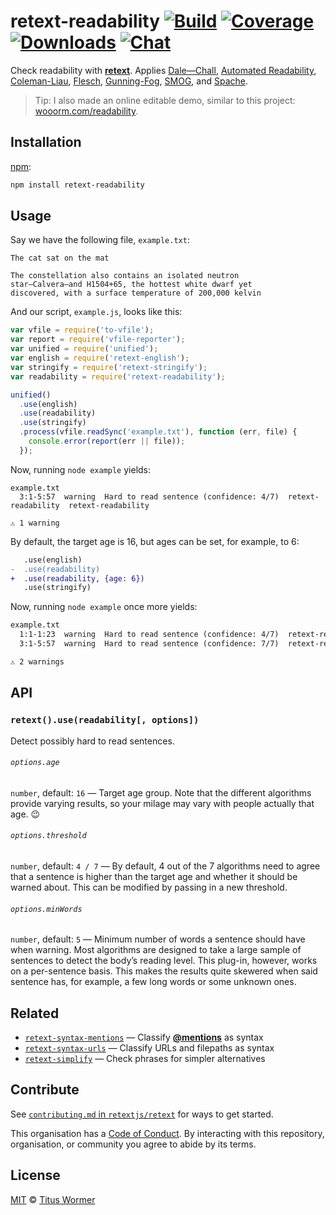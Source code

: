 # retext-readability [![Build][build-badge]][build] [![Coverage][coverage-badge]][coverage] [![Downloads][downloads-badge]][downloads] [![Chat][chat-badge]][chat]

Check readability with [**retext**][retext].  Applies
[Dale—Chall][dale-chall], [Automated Readability][automated-readability],
[Coleman-Liau][coleman-liau], [Flesch][flesch], [Gunning-Fog][gunning-fog],
[SMOG][smog], and [Spache][spache].

> Tip: I also made an online editable demo, similar to this project:
> [wooorm.com/readability](https://wooorm.com/readability/).

## Installation

[npm][]:

```bash
npm install retext-readability
```

## Usage

Say we have the following file, `example.txt`:

```text
The cat sat on the mat

The constellation also contains an isolated neutron
star—Calvera—and H1504+65, the hottest white dwarf yet
discovered, with a surface temperature of 200,000 kelvin
```

And our script, `example.js`, looks like this:

```javascript
var vfile = require('to-vfile');
var report = require('vfile-reporter');
var unified = require('unified');
var english = require('retext-english');
var stringify = require('retext-stringify');
var readability = require('retext-readability');

unified()
  .use(english)
  .use(readability)
  .use(stringify)
  .process(vfile.readSync('example.txt'), function (err, file) {
    console.error(report(err || file));
  });
```

Now, running `node example` yields:

```text
example.txt
  3:1-5:57  warning  Hard to read sentence (confidence: 4/7)  retext-readability  retext-readability

⚠ 1 warning
```

By default, the target age is 16, but ages can be set, for example, to 6:

```diff
   .use(english)
-  .use(readability)
+  .use(readability, {age: 6})
   .use(stringify)
```

Now, running `node example` once more yields:

```txt
example.txt
  1:1-1:23  warning  Hard to read sentence (confidence: 4/7)  retext-readability  retext-readability
  3:1-5:57  warning  Hard to read sentence (confidence: 7/7)  retext-readability  retext-readability

⚠ 2 warnings
```

## API

### `retext().use(readability[, options])`

Detect possibly hard to read sentences.

###### `options.age`

`number`, default: `16` — Target age group.  Note that the different
algorithms provide varying results, so your milage may vary with people
actually that age.  :wink:

###### `options.threshold`

`number`, default: `4 / 7` — By default, 4 out of the 7 algorithms need
to agree that a sentence is higher than the target age and whether it
should be warned about.  This can be modified by passing in a new threshold.

###### `options.minWords`

`number`, default: `5` — Minimum number of words a sentence should have when
warning.  Most algorithms are designed to take a large sample of sentences
to detect the body’s reading level.  This plug-in, however, works on a
per-sentence basis.  This makes the results quite skewered when said sentence
has, for example, a few long words or some unknown ones.

## Related

*   [`retext-syntax-mentions`](https://github.com/retextjs/retext-syntax-mentions)
    — Classify [**@mentions**](https://github.com/blog/821) as syntax
*   [`retext-syntax-urls`](https://github.com/retextjs/retext-syntax-urls)
    — Classify URLs and filepaths as syntax
*   [`retext-simplify`](https://github.com/retextjs/retext-simplify)
    — Check phrases for simpler alternatives

## Contribute

See [`contributing.md` in `retextjs/retext`][contributing] for ways to get
started.

This organisation has a [Code of Conduct][coc].  By interacting with this
repository, organisation, or community you agree to abide by its terms.

## License

[MIT][license] © [Titus Wormer][author]

<!-- Definitions -->

[build-badge]: https://img.shields.io/travis/retextjs/retext-readability.svg

[build]: https://travis-ci.org/retextjs/retext-readability

[coverage-badge]: https://img.shields.io/codecov/c/github/retextjs/retext-readability.svg

[coverage]: https://codecov.io/github/retextjs/retext-readability

[downloads-badge]: https://img.shields.io/npm/dm/retext-readability.svg

[downloads]: https://www.npmjs.com/package/retext-readability

[chat-badge]: https://img.shields.io/badge/join%20the%20community-on%20spectrum-7b16ff.svg

[chat]: https://spectrum.chat/unified/retext

[npm]: https://docs.npmjs.com/cli/install

[license]: license

[author]: https://wooorm.com

[retext]: https://github.com/retextjs/retext

[dale-chall]: https://github.com/words/dale-chall-formula

[automated-readability]: https://github.com/words/automated-readability

[coleman-liau]: https://github.com/words/coleman-liau

[flesch]: https://github.com/words/flesch

[gunning-fog]: https://github.com/words/gunning-fog

[spache]: https://github.com/words/spache-formula

[smog]: https://github.com/words/smog-formula

[contributing]: https://github.com/retextjs/retext/blob/master/contributing.md

[coc]: https://github.com/retextjs/retext/blob/master/code-of-conduct.md
